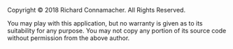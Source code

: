 Copyright © 2018 Richard Connamacher. All Rights Reserved.

You may play with this application, but no warranty is given as to its suitability for any purpose. You may not copy any portion of its source code without permission from the above author.